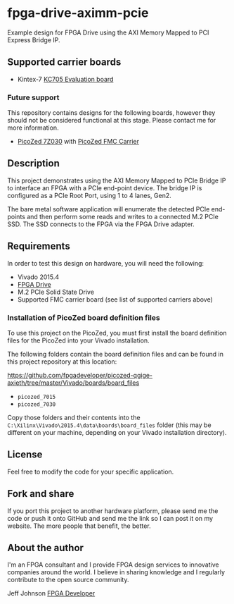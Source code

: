 fpga-drive-aximm-pcie
=====================

Example design for FPGA Drive using the AXI Memory Mapped to PCI Express Bridge IP.

## Supported carrier boards

* Kintex-7 [KC705 Evaluation board](http://www.xilinx.com/products/boards-and-kits/ek-k7-kc705-g.html "KC705 Evaluation board")

### Future support

This repository contains designs for the following boards, however they should not be considered functional at this stage.
Please contact me for more information.

* [PicoZed 7Z030](http://zedboard.org/product/picozed "PicoZed") with [PicoZed FMC Carrier](http://zedboard.org/product/picozed-carrier-card "PicoZed FMC Carrier")

## Description

This project demonstrates using the AXI Memory Mapped to PCIe Bridge IP
to interface an FPGA with a PCIe end-point device. The bridge IP is configured
as a PCIe Root Port, using 1 to 4 lanes, Gen2.

The bare metal software application will enumerate the detected PCIe end-points
and then perform some reads and writes to a connected M.2 PCIe SSD. The SSD
connects to the FPGA via the FPGA Drive adapter.

## Requirements

In order to test this design on hardware, you will need the following:

* Vivado 2015.4
* [FPGA Drive](http://fpgadrive.com "FPGA Drive")
* M.2 PCIe Solid State Drive
* Supported FMC carrier board (see list of supported carriers above)

### Installation of PicoZed board definition files

To use this project on the PicoZed, you must first install the board definition files
for the PicoZed into your Vivado installation.

The following folders contain the board definition files and can be found in this project repository at this location:

https://github.com/fpgadeveloper/picozed-qgige-axieth/tree/master/Vivado/boards/board_files

* `picozed_7015`
* `picozed_7030`

Copy those folders and their contents into the `C:\Xilinx\Vivado\2015.4\data\boards\board_files` folder (this may
be different on your machine, depending on your Vivado installation directory).

## License

Feel free to modify the code for your specific application.

## Fork and share

If you port this project to another hardware platform, please send me the
code or push it onto GitHub and send me the link so I can post it on my
website. The more people that benefit, the better.

## About the author

I'm an FPGA consultant and I provide FPGA design services to innovative
companies around the world. I believe in sharing knowledge and
I regularly contribute to the open source community.

Jeff Johnson
[FPGA Developer](http://www.fpgadeveloper.com "FPGA Developer")
